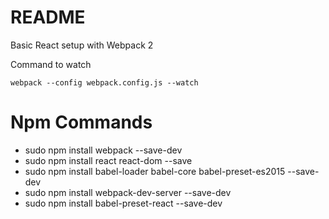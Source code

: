 # README

Basic React setup with Webpack 2

Command to watch

`webpack --config webpack.config.js --watch`

# Npm Commands 

- sudo npm install webpack --save-dev
- sudo npm install react react-dom --save
- sudo npm install babel-loader babel-core babel-preset-es2015 --save-dev
- sudo npm install webpack-dev-server --save-dev
- sudo npm install babel-preset-react --save-dev
